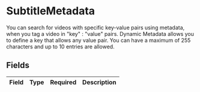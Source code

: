 # SubtitleMetadata

You can search for videos with specific key-value pairs using metadata, when you tag a video in "key" : "value" pairs. Dynamic Metadata allows you to define a key that allows any value pair. You can have a maximum of 255 characters and up to 10 entries are allowed.



## Fields

| Field       | Type        | Required    | Description |
| ----------- | ----------- | ----------- | ----------- |